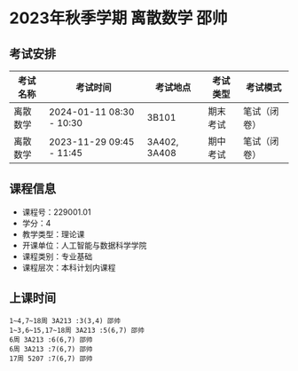 # 2023年秋季学期 离散数学 邵帅




## 考试安排

| 考试名称 | 考试时间 | 考试地点 | 考试类型 | 考试模式 |
| -------- | -------- | -------- | -------- | -------- |
| 离散数学 | 2024-01-11 08:30 - 10:30 | 3B101 | 期末考试 | 笔试（闭卷） |
| 离散数学 | 2023-11-29 09:45 - 11:45 | 3A402, 3A408 | 期中考试 | 笔试（闭卷） |





## 课程信息

- 课程号：229001.01
- 学分：4
- 教学类型：理论课
- 开课单位：人工智能与数据科学学院
- 课程类别：专业基础
- 课程层次：本科计划内课程

## 上课时间

```
1~4,7~18周 3A213 :3(3,4) 邵帅
1~3,6~15,17~18周 3A213 :5(6,7) 邵帅
6周 3A213 :6(6,7) 邵帅
6周 3A213 :7(6,7) 邵帅
17周 5207 :7(6,7) 邵帅
```

